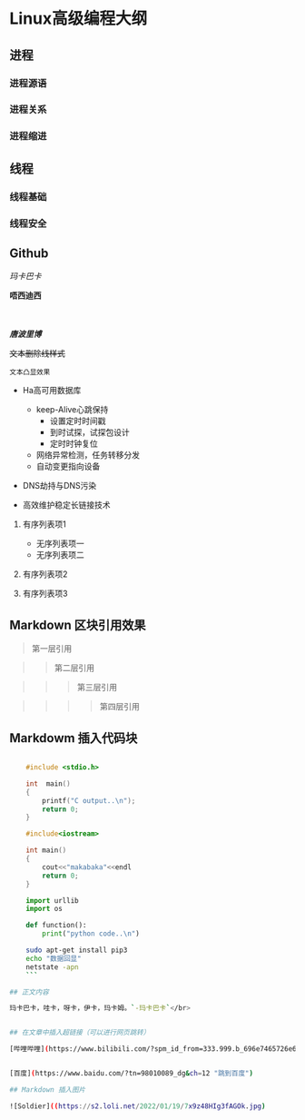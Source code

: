   
# Linux高级编程大纲

## 进程

### 进程源语

### 进程关系

### 进程缩进

## 线程

### 线程基础

### 线程安全

## Github

*玛卡巴卡*

**唔西迪西**</br></br></br>

***唐波里博***

~~文本删除线样式~~

`文本凸显效果`

* Ha高可用数据库
	* keep-Alive心跳保持
		* 设置定时时间戳
		* 到时试探，试探包设计
		* 定时时钟复位
	* 网络异常检测，任务转移分发
	* 自动变更指向设备
* DNS劫持与DNS污染

* 高效维护稳定长链接技术

1. 有序列表项1
	* 无序列表项一
	* 无序列表项二
2. 有序列表项2

3. 有序列表项3

## Markdown 区块引用效果

> 第一层引用

>> 第二层引用

>>> 第三层引用

>>>> 第四层引用


## Markdowm 插入代码块

```c  

	#include <stdio.h>

	int  main()
	{
		printf("C output..\n");
		return 0;
	}
```
```cpp
	#include<iostream>

	int main()
	{
		cout<<"makabaka"<<endl
		return 0;
	}
```

```python
	import urllib
	import os

	def function():
		print("python code..\n")
```

```bash
	sudo apt-get install pip3
	echo "数据回显"
	netstate -apn
	```

## 正文内容

玛卡巴卡，哇卡，呀卡，伊卡，玛卡姆。`-玛卡巴卡`</br>


## 在文章中插入超链接（可以进行网页跳转）

[哔哩哔哩](https://www.bilibili.com/?spm_id_from=333.999.b_696e7465726e6174696f6e616c486561646572.1)


[百度](https://www.baidu.com/?tn=98010089_dg&ch=12 "跳到百度")

## Markdown 插入图片

![Soldier]((https://s2.loli.net/2022/01/19/7x9z48HIg3fAGOk.jpg)
